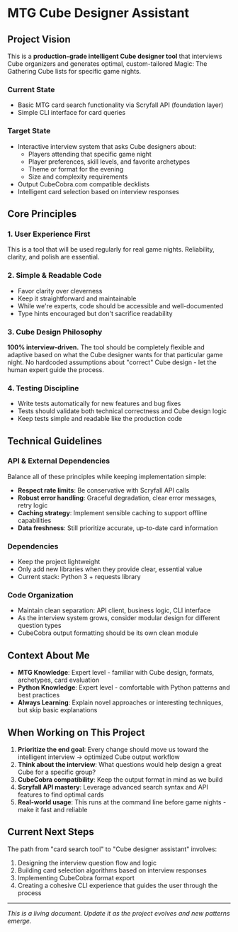 # MTG Cube Designer Assistant

## Project Vision

This is a **production-grade intelligent Cube designer tool** that interviews Cube organizers and generates optimal, custom-tailored Magic: The Gathering Cube lists for specific game nights.

### Current State
- Basic MTG card search functionality via Scryfall API (foundation layer)
- Simple CLI interface for card queries

### Target State
- Interactive interview system that asks Cube designers about:
  - Players attending that specific game night
  - Player preferences, skill levels, and favorite archetypes
  - Theme or format for the evening
  - Size and complexity requirements
- Output CubeCobra.com compatible decklists
- Intelligent card selection based on interview responses

## Core Principles

### 1. User Experience First
This is a tool that will be used regularly for real game nights. Reliability, clarity, and polish are essential.

### 2. Simple & Readable Code
- Favor clarity over cleverness
- Keep it straightforward and maintainable
- While we're experts, code should be accessible and well-documented
- Type hints encouraged but don't sacrifice readability

### 3. Cube Design Philosophy
**100% interview-driven.** The tool should be completely flexible and adaptive based on what the Cube designer wants for that particular game night. No hardcoded assumptions about "correct" Cube design - let the human expert guide the process.

### 4. Testing Discipline
- Write tests automatically for new features and bug fixes
- Tests should validate both technical correctness and Cube design logic
- Keep tests simple and readable like the production code

## Technical Guidelines

### API & External Dependencies

Balance all of these principles while keeping implementation simple:

- **Respect rate limits**: Be conservative with Scryfall API calls
- **Robust error handling**: Graceful degradation, clear error messages, retry logic
- **Caching strategy**: Implement sensible caching to support offline capabilities
- **Data freshness**: Still prioritize accurate, up-to-date card information

### Dependencies
- Keep the project lightweight
- Only add new libraries when they provide clear, essential value
- Current stack: Python 3 + requests library

### Code Organization
- Maintain clean separation: API client, business logic, CLI interface
- As the interview system grows, consider modular design for different question types
- CubeCobra output formatting should be its own clean module

## Context About Me

- **MTG Knowledge**: Expert level - familiar with Cube design, formats, archetypes, card evaluation
- **Python Knowledge**: Expert level - comfortable with Python patterns and best practices
- **Always Learning**: Explain novel approaches or interesting techniques, but skip basic explanations

## When Working on This Project

1. **Prioritize the end goal**: Every change should move us toward the intelligent interview → optimized Cube output workflow
2. **Think about the interview**: What questions would help design a great Cube for a specific group?
3. **CubeCobra compatibility**: Keep the output format in mind as we build
4. **Scryfall API mastery**: Leverage advanced search syntax and API features to find optimal cards
5. **Real-world usage**: This runs at the command line before game nights - make it fast and reliable

## Current Next Steps

The path from "card search tool" to "Cube designer assistant" involves:
1. Designing the interview question flow and logic
2. Building card selection algorithms based on interview responses
3. Implementing CubeCobra format export
4. Creating a cohesive CLI experience that guides the user through the process

---

*This is a living document. Update it as the project evolves and new patterns emerge.*
